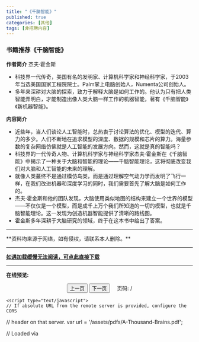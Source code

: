 ```yaml
---
title: "《千脑智能》"
published: true
categories: [其他]
tags: [非招聘内容]
---
```


### 书籍推荐《千脑智能》

**作者简介**
杰夫·霍金斯
- 科技界一代传奇，美国有名的发明家、计算机科学家和神经科学家，于2003年当选美国国家工程院院士。Palm掌上电脑创始人，Numenta公司创始人。
- 多年来深耕对大脑的探索，致力于解释大脑是如何工作的。他认为只有把人类智能弄明白，才能制造出像人类大脑一样工作的机器智能，著有《千脑智能》《新机器智能》。

**内容简介**
- 近些年，当人们谈论人工智能时，总热衷于讨论算法的优化、模型的迭代、算力的多少。人们不断地在追求模型的深度、数据的规模和芯片的算力。海量参数的复杂网络仿佛就是人工智能的发展方向。然而，这就是真的智能吗？
- 科技界的一代传奇人物、计算机科学家与神经科学家杰夫·霍金斯在《千脑智能》中揭示了一种关于大脑和智能的理论——千脑智能理论，这将彻底改变我们对大脑和人工智能的未来的理解。
- 就像人类蕞终不是通过模仿鸟类，而是通过理解空气动力学而发明了飞行一样，在我们改进机器和深度学习的同时，我们需要首先了解大脑是如何工作的。
- 杰夫·霍金斯和他的团队发现，大脑使用类似地图的结构来建立一个世界的模型——不仅仅是一个模型，而是成千上万个我们所知道的一切的模型，也就是千脑智能理论。这一发现为创造机器智能提供了清晰的路线图。
- 霍金斯多年深耕于大脑研究的领域，终于在这本书中给出了答案。

<hr>
**资料均来源于网络，如有侵权，请联系本人删除。**
<hr>


**[如遇加载缓慢无法阅读，可点此直接下载](https://ashma.info/assets/pdfs/A-Thousand-Brains.pdf)**
<br>
<hr>

**在线预览:**

<html lang="en" dir="ltr">
  <head>
    <meta charset="utf-8">
  </head>
  <body>
    <script src="https://cdn.bootcss.com/pdf.js/2.2.228/pdf.js"></script>
    <div align="center">
      <canvas id="the-canvas" ></canvas>
    </div>
    <div align="center">
      <button id="prev" >上一页</button>
      <button id="next">下一页</button>
      &nbsp; &nbsp;
      <span>页码: <span id="page_num"></span> / <span id="page_count"></span></span>
    </div>

    <script type="text/javascript">
    // If absolute URL from the remote server is provided, configure the CORS
// header on that server.
var url = '/assets/pdfs/A-Thousand-Brains.pdf';

// Loaded via <script> tag, create shortcut to access PDF.js exports.
var pdfjsLib = window['pdfjs-dist/build/pdf'];

// The workerSrc property shall be specified.
pdfjsLib.GlobalWorkerOptions.workerSrc = 'https://cdn.bootcss.com/pdf.js/2.2.228/pdf.worker.js';

var pdfDoc = null,
  pageNum = 1,
  pageRendering = false,
  pageNumPending = null,
  scale = 1,
  canvas = document.getElementById('the-canvas'),
  ctx = canvas.getContext('2d');

/**
* Get page info from document, resize canvas accordingly, and render page.
* @param num Page number.
*/
function renderPage(num) {
pageRendering = true;
// Using promise to fetch the page
pdfDoc.getPage(num).then(function(page) {
  var viewport = page.getViewport({scale: scale});
  canvas.height = viewport.height;
  canvas.width = viewport.width;

  // Render PDF page into canvas context
  var renderContext = {
    canvasContext: ctx,
    viewport: viewport
  };
  var renderTask = page.render(renderContext);

  // Wait for rendering to finish
  renderTask.promise.then(function() {
    pageRendering = false;
    if (pageNumPending !== null) {
      // New page rendering is pending
      renderPage(pageNumPending);
      pageNumPending = null;
    }
  });
});

// Update page counters
document.getElementById('page_num').textContent = num;
}

/**
* If another page rendering in progress, waits until the rendering is
* finised. Otherwise, executes rendering immediately.
*/
function queueRenderPage(num) {
if (pageRendering) {
  pageNumPending = num;
} else {
  renderPage(num);
}
}

/**
* Displays previous page.
*/
function onPrevPage() {
if (pageNum <= 1) {
  return;
}
pageNum--;
queueRenderPage(pageNum);
}
document.getElementById('prev').addEventListener('click', onPrevPage);

/**
* Displays next page.
*/
function onNextPage() {
if (pageNum >= pdfDoc.numPages) {
  return;
}
pageNum++;
queueRenderPage(pageNum);
}
document.getElementById('next').addEventListener('click', onNextPage);

/**
* Asynchronously downloads PDF.
*/
pdfjsLib.getDocument(url).promise.then(function(pdfDoc_) {
pdfDoc = pdfDoc_;
document.getElementById('page_count').textContent = pdfDoc.numPages;

// Initial/first page rendering
renderPage(pageNum);
});
    </script>
  </body>
</html>
